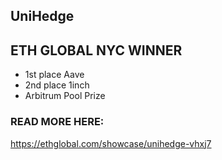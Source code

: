 ## UniHedge

## ETH GLOBAL NYC WINNER

* 1st place Aave
* 2nd place 1inch 
* Arbitrum Pool Prize

### READ MORE HERE:
https://ethglobal.com/showcase/unihedge-vhxj7
